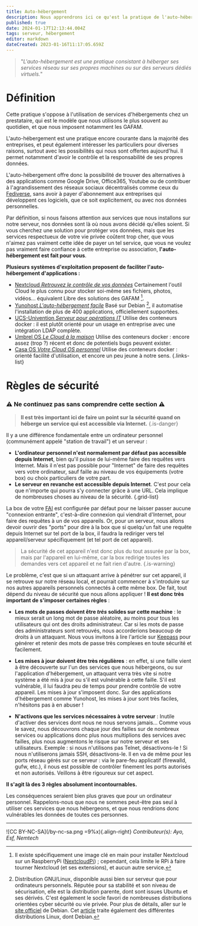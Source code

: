```yaml
---
title: Auto-hébergement
description: Nous apprendrons ici ce qu'est la pratique de l'auto-hébergement, et comment mettre en place son propre serveur pour héberger les services Internet que nous souhaitons, en toute simplicité.
published: true
date: 2024-01-17T12:13:44.004Z
tags: serveur, hébergement
editor: markdown
dateCreated: 2023-01-16T11:17:05.659Z
---
```


> "*L'auto-hébergement est une pratique consistant à héberger ses services réseau sur ses propres machines ou sur des serveurs dédiés virtuels.*"

# Définition

Cette pratique s'oppose à l'utilisation de services d'hébergements chez un prestataire, qui est le modèle que nous utilisons le plus souvent au quotidien, et que nous imposent notamment les GAFAM.

L'auto-hébergement est une pratique encore courante dans la majorité des entreprises, et peut également intéresser les particuliers pour diverses raisons, surtout avec les possibilités qui nous sont offertes aujourd'hui. Il permet notamment d'avoir le contrôle et la responsabilité de ses propres données.

L'auto-hébergement offre donc la possibilité de trouver des alternatives à des applications comme Google Drive, Office365, Youtube ou de contribuer à l'agrandissement des réseaux sociaux décentralisés comme ceux du [Fediverse](https://fediverse.party/), sans avoir à payer d'abonnement aux entreprises qui développent ces logiciels, que ce soit explicitement, ou avec nos données personnelles.

Par définition, si nous faisons attention aux services que nous installons sur notre serveur, nos données sont là où nous avons décidé qu'elles soient. Si vous cherchez une solution pour protéger vos données, mais que les services respectueux de votre vie privée coûtent trop cher, que vous n'aimez pas vraiment cette idée de payer un tel service, que vous ne voulez pas vraiment faire confiance à cette entreprise ou association, **l'auto-hébergement est fait pour vous**.

**Plusieurs systèmes d'exploitation proposent de faciliter l'auto-hébergement d'applications :**

- [Nextcloud *Retrouvez le contrôle de vos données*](https://nextcloud.com/) Certainement l'outil Cloud le plus connu pour stocker soi-même ses fichiers, photos, vidéos... équivalent Libre des solutions des GAFAM [^²].
- [Yunohost *L'auto-hébergement facile*](https://yunohost.org/) Basé sur Debian [^¹], il automatise l'installation de plus de 400 applications, officiellement supportées.
- [UCS-Univention *Serveur pour opérations IT*](https://www.univention.com/products/ucs/) Utilise des conteneurs docker : il est plutôt orienté pour un usage en entreprise avec une intégration LDAP complète.
- [Umbrel OS *Le Cloud à la maison*](https://umbrel.com) Utilise des conteneurs docker : encore assez (trop ?) récent et donc de potentiels bugs peuvent exister.
- [Casa OS *Votre Cloud OS personnel*](https://casaos.io) Utilise des conteneurs docker : orienté facilité d'utilisation, et encore un peu jeune à notre sens. 
{.links-list}


[^²]: Il existe spécifiquement une image clé en main pour installer Nextcloud sur un RaspberryPi ([NextcloudPi](https://nextcloudpi.com)) ; cependant, cela limite le RPi à faire tourner Nextcloud (et ses extensions), et aucun autre service.
[^¹]: Distribution GNU/Linux, disponible aussi bien sur serveur que pour ordinateurs personnels. Réputée pour sa stabilité et son niveau de sécurisation, elle est la distribution parente, dont sont issues Ubuntu et ses dérivés. C'est également le socle favori de nombreuses distributions orientées cyber sécurité ou vie privée. Pour plus de détails, aller sur le [site officiel](https://www.debian.org/) de Debian. Cet [article](/debutant/linux-distributions) traite également des différentes distributions Linux, dont Debian.

# Règles de sécurité

### **:warning: Ne continuez pas sans comprendre cette section :warning:**

> **Il est très important ici de faire un point sur la sécurité quand on héberge un service qui est accessible via Internet.**
{.is-danger}

Il y a une différence fondamentale entre un ordinateur personnel (communément appelé "station de travail") et un serveur : 
- **L'ordinateur personnel n'est normalement par défaut pas accessible depuis Internet**, bien qu'il puisse de lui-même faire des requêtes vers Internet. Mais il n'est pas possible pour "Internet" de faire des requêtes vers votre ordinateur, sauf faille au niveau de vos équipements (votre box) ou choix particuliers de votre part.
- **Le serveur en revanche est accessible depuis Internet**. C'est pour cela que n'importe qui pourra s'y connecter grâce à une URL. Cela implique de nombreuses choses au niveau de la sécurité.
{.grid-list}

La box de votre [FAI](/glossaire#fai) est configurée par défaut pour ne laisser passer aucune "connexion entrante", c'est-à-dire connexion qui viendrait d'Internet, pour faire des requêtes à un de vos appareils. Or, pour un serveur, nous allons devoir ouvrir des "ports" pour dire à la box que si quelqu'un fait une requête depuis Internet sur tel port de la box, il faudra la rediriger vers tel appareil/serveur spécifiquement (et tel port de cet appareil).

> La sécurité de cet appareil n'est donc plus du tout assurée par la box, mais par l'appareil en lui-même, car la box redirige toutes les demandes vers cet appareil et ne fait rien d'autre.
{.is-warning}

Le problème, c'est que si un attaquant arrive à pénétrer sur cet appareil, il se retrouve sur notre réseau local, et pourrait commencer à s'introduire sur nos autres appareils personnels connectés à cette même box. De fait, tout dépend du niveau de sécurité que nous allons appliquer ! **Il est donc très important de s'imposer certaines règles** :
 - **Les mots de passes doivent être _très_ solides sur cette machine** : le mieux serait un long mot de passe aléatoire, au moins pour tous les utilisateurs qui ont des droits administrateur. Car si les mots de passe des administrateurs sont retrouvés, nous accorderions beaucoup de droits à un attaquant. Nous vous invitons à lire l'article sur [Keepass](/tutoriels/keepass) pour générer et retenir des mots de passe très complexes en toute sécurité et facilement.

 - **Les mises à jour doivent être très régulières** : en effet, si une faille vient à être découverte sur l'un des services que nous hébergeons, ou sur l'application d'hébergement, un attaquant verra très vite si notre système a été mis à jour ou s'il est vulnérable à cette faille. S'il est vulnérable, il lui faudra peu de temps pour prendre contrôle de votre appareil. Les mises à jour s'imposent donc. Sur des applications d'hébergement comme Yunohost, les mises à jour sont très faciles, n'hésitons pas à en abuser !

 - **N'activons que les services nécessaires à votre serveur** : Inutile d'activer des services dont nous ne nous servons jamais... Comme vous le savez, nous découvrons chaque jour des failles sur de nombreux services ou applications donc plus nous multiplions des services avec failles, plus nous augmentons le risque sur notre serveur et ses utilisateurs. Exemple : si nous n'utilisons pas Telnet, désactivons-le ! Si nous n'utiliserons jamais SSH, désactivons-le.
Il en va de même pour les ports réseau gérés sur ce serveur : via le pare-feu applicatif (firewalld, gufw, etc.), il nous est possible de contrôler finement les ports autorisés et non autorisés. Veillons à être rigoureux sur cet aspect.

**Il s'agit là des 3 règles absolument incontournables.**

Les conséquences seraient bien plus graves que pour un ordinateur personnel. Rappelons-nous que nous ne sommes peut-être pas seul à utiliser ces services que nous hébergeons, et que nous rendrions donc vulnérables les données de toutes ces personnes.

---
![CC BY-NC-SA](/by-nc-sa.png =9%x){.align-right} *Contributeur(s): Ayo, Esf, Nemtech*
<br>